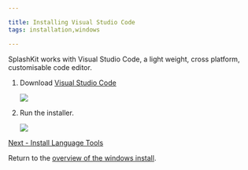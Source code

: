 ```yaml
---

title: Installing Visual Studio Code
tags: installation,windows

---
```


SplashKit works with Visual Studio Code, a light weight, cross platform, customisable code editor.

1. Download [Visual Studio Code](https://code.visualstudio.com)

    ![](images/install-gifs/Windows/10.gif)

1. Run the installer.

    ![](images/install-gifs/Windows/11.gif)

[Next - Install Language Tools](/articles/installation/windows/step4.html)

Return to the [overview of the windows install](/articles/installation/windows.html).
